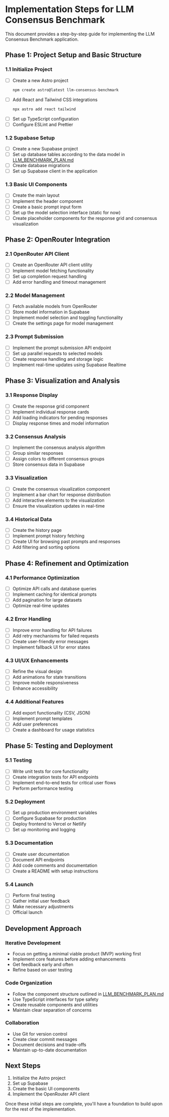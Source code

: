 # Implementation Steps for LLM Consensus Benchmark

This document provides a step-by-step guide for implementing the LLM Consensus Benchmark application.

## Phase 1: Project Setup and Basic Structure

### 1.1 Initialize Project
- [ ] Create a new Astro project
  ```bash
  npm create astro@latest llm-consensus-benchmark
  ```
- [ ] Add React and Tailwind CSS integrations
  ```bash
  npx astro add react tailwind
  ```
- [ ] Set up TypeScript configuration
- [ ] Configure ESLint and Prettier

### 1.2 Supabase Setup
- [ ] Create a new Supabase project
- [ ] Set up database tables according to the data model in [LLM_BENCHMARK_PLAN.md](./LLM_BENCHMARK_PLAN.md)
- [ ] Create database migrations
- [ ] Set up Supabase client in the application

### 1.3 Basic UI Components
- [ ] Create the main layout
- [ ] Implement the header component
- [ ] Create a basic prompt input form
- [ ] Set up the model selection interface (static for now)
- [ ] Create placeholder components for the response grid and consensus visualization

## Phase 2: OpenRouter Integration

### 2.1 OpenRouter API Client
- [ ] Create an OpenRouter API client utility
- [ ] Implement model fetching functionality
- [ ] Set up completion request handling
- [ ] Add error handling and timeout management

### 2.2 Model Management
- [ ] Fetch available models from OpenRouter
- [ ] Store model information in Supabase
- [ ] Implement model selection and toggling functionality
- [ ] Create the settings page for model management

### 2.3 Prompt Submission
- [ ] Implement the prompt submission API endpoint
- [ ] Set up parallel requests to selected models
- [ ] Create response handling and storage logic
- [ ] Implement real-time updates using Supabase Realtime

## Phase 3: Visualization and Analysis

### 3.1 Response Display
- [ ] Create the response grid component
- [ ] Implement individual response cards
- [ ] Add loading indicators for pending responses
- [ ] Display response times and model information

### 3.2 Consensus Analysis
- [ ] Implement the consensus analysis algorithm
- [ ] Group similar responses
- [ ] Assign colors to different consensus groups
- [ ] Store consensus data in Supabase

### 3.3 Visualization
- [ ] Create the consensus visualization component
- [ ] Implement a bar chart for response distribution
- [ ] Add interactive elements to the visualization
- [ ] Ensure the visualization updates in real-time

### 3.4 Historical Data
- [ ] Create the history page
- [ ] Implement prompt history fetching
- [ ] Create UI for browsing past prompts and responses
- [ ] Add filtering and sorting options

## Phase 4: Refinement and Optimization

### 4.1 Performance Optimization
- [ ] Optimize API calls and database queries
- [ ] Implement caching for identical prompts
- [ ] Add pagination for large datasets
- [ ] Optimize real-time updates

### 4.2 Error Handling
- [ ] Improve error handling for API failures
- [ ] Add retry mechanisms for failed requests
- [ ] Create user-friendly error messages
- [ ] Implement fallback UI for error states

### 4.3 UI/UX Enhancements
- [ ] Refine the visual design
- [ ] Add animations for state transitions
- [ ] Improve mobile responsiveness
- [ ] Enhance accessibility

### 4.4 Additional Features
- [ ] Add export functionality (CSV, JSON)
- [ ] Implement prompt templates
- [ ] Add user preferences
- [ ] Create a dashboard for usage statistics

## Phase 5: Testing and Deployment

### 5.1 Testing
- [ ] Write unit tests for core functionality
- [ ] Create integration tests for API endpoints
- [ ] Implement end-to-end tests for critical user flows
- [ ] Perform performance testing

### 5.2 Deployment
- [ ] Set up production environment variables
- [ ] Configure Supabase for production
- [ ] Deploy frontend to Vercel or Netlify
- [ ] Set up monitoring and logging

### 5.3 Documentation
- [ ] Create user documentation
- [ ] Document API endpoints
- [ ] Add code comments and documentation
- [ ] Create a README with setup instructions

### 5.4 Launch
- [ ] Perform final testing
- [ ] Gather initial user feedback
- [ ] Make necessary adjustments
- [ ] Official launch

## Development Approach

### Iterative Development
- Focus on getting a minimal viable product (MVP) working first
- Implement core features before adding enhancements
- Get feedback early and often
- Refine based on user testing

### Code Organization
- Follow the component structure outlined in [LLM_BENCHMARK_PLAN.md](./LLM_BENCHMARK_PLAN.md)
- Use TypeScript interfaces for type safety
- Create reusable components and utilities
- Maintain clear separation of concerns

### Collaboration
- Use Git for version control
- Create clear commit messages
- Document decisions and trade-offs
- Maintain up-to-date documentation

## Next Steps

1. Initialize the Astro project
2. Set up Supabase
3. Create the basic UI components
4. Implement the OpenRouter API client

Once these initial steps are complete, you'll have a foundation to build upon for the rest of the implementation.